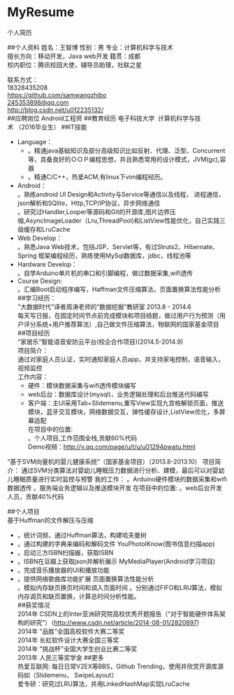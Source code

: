 # MyResume
个人简历

##个人资料
姓名：王智博     性别：男        专业：计算机科学与技术  
擅长方向：移动开发，Java web开发    籍贯：成都  
校内职位：腾讯校园大使，辅导员助理，社联之星  

联系方式：  
18328435208  
https://github.com/samwangzhibo  
245353898@qq.com  
http://blog.csdn.net/u012235132/     
##应聘岗位
	Android工程师
##教育经历
	电子科技大学  计算机科学与技术 （2016毕业生）
##IT技能
* Language：  	
	* 。精通java基础知识及部分高级知识比如反射、代理、泛型、Concurrent等，具备良好的ＯＯＰ编程思想，并且熟悉常用的设计模式，JVM(gc),容器	 	  
	* 。精通C/C++，热爱ACM,有linux下vim编程经历。  
* Android：    
     。熟练android UI Design和Activity与Service等通信以及线程，	进程通信， json解析和SQlite，Http,TCP/IP协议，异步网络通信  
     。研究过Handler,Looper等源码和Git的开源库,图片边界压缩,AsyncImageLoader（Lru,ThreadPool)和ListView性能优化，自己实践三级缓存和LruCache  
* Web Develop：  
     。熟悉Java Web技术，包括JSP、Servlet等，有过Struts2、Hibernate、Spring	框架编程经历，熟练使用MySql数据库，jdbc，线程池等  
* Hardware Develop：  
     。自学Arduino单片机的串口和引脚编程，做过数据采集,wifi透传  
* Course Design:  
   	。汇编Boot启动程序编写，Haffman文件压缩算法，页面置换算法性能分析  
##学习经历：  
  "大数据时代"译者周涛老师的“数据挖掘“教研室   2013.8 - 2014.6   
	每天写日报，在固定时间节点前完成模块和项目结题，做过用户行为预测（用户评分系统+用户推荐算法）,自己做文件压缩算法，物联网的国家基金项目  
##项目经历   
“家居乐”智能语音安防云平台(校企合作项目)(2014.5-2014.9)  
 	项目简介：  
    通过对家庭人员认证，实时通知家庭人员app，并支持家电控制，语音输入，视频监控  
	工作内容：  
     *  硬件：模块数据采集与wifi透传模块编写  
     *  web后台：数据库设计(mysql)，业务逻辑处理和后台推送代码编写  
     * 客户端：主UI采用Tab+Slidemenu,重写View实现九宫格解锁页面，推送模块，蓝牙交互模块，网络数据交互，弹性缓存设计,ListView优化，多屏幕适配  
	 在项目中的位置:   
      。个人项目,工作范围全栈,贡献60%代码  
Demo视频：http://v.qq.com/page/u/t/u/u01294pwatu.html  

“基于SVM向量机的婴儿健康系统”（国家基金项目）（2013.8-2013.10）
 	项目简介：
     通过SVM分类算法对婴幼儿睡眠压力数据进行分析、建模，最后可以对婴幼儿睡眠质量进行实时监控与预警
 	我的工作：
	 。Arduino硬件模块的数据采集和wifi数据透传
	 。服务端业务逻辑以及推送模块开发
 	在项目中的位置: 
    。web后台开发人员，贡献40%代码  

##个人项目  
基于Huffman的文件解压与压缩	
* 。统计词频，通过Huffman算法，构建哈夫曼树
* 。通过构建的字典来编码和解码文件
YouPhotoIKnow(图书信息扫描app)	
* 。启动三方ISBN扫描器，获取ISBN
* 。ISBN在豆瓣上获取json并解析展示
MyMediaPlayer(Android学习项目)	
* 。完成音乐播放器的UI和播放功能
* 。提供网络歌曲库功能扩展
页面置换算法性能分析	
。模拟内存缺页换页时间和调入页面时间
 。分别通过FIFO和LRU算法，模拟内存调页和缺页置换，计算总时间分析性能。  
##获奖情况	
2014年   CSDN上的Inter亚洲研究院高校优秀开题报告（“对于智能硬件体系架构的研究”）（http://www.csdn.net/article/2014-08-01/2820897)  
2014年   “品胜”全国高校软件大赛二等奖  
2014年   长虹软件设计大赛全国三等奖  
2014年   "挑战杯"全国大学生创业比赛二等奖  
2013年   人民三等奖学金
##更多  
热爱互联网: 每日日常V2EX等BBS，Github Trending，使用并欣赏开源库源码如（Slidemenu， SwipeLayout）  
爱专研：研究过LRU算法，并用LinkedHashMap实现LruCache
